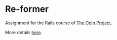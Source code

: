# Re-former

Assignment for the Rails course of <a href="https://www.theodinproject.com">The Odin Project</a>.

More details  <a href="https://www.theodinproject.com/lessons/ruby-on-rails-forms">here</a>.
